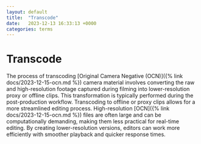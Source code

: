 ```yaml
---
layout: default
title:  "Transcode"
date:   2023-12-13 16:33:13 +0000
categories: terms
---
```


# Transcode

The process of transcoding [Original Camera Negative (OCN)]({% link docs/2023-12-15-ocn.md %}) camera material involves converting the raw and high-resolution footage captured during filming into lower-resolution proxy or offline clips. This transformation is typically performed during the post-production workflow. Transcoding to offline or proxy clips allows for a more streamlined editing process. High-resolution [OCN]({% link docs/2023-12-15-ocn.md %}) files are often large and can be computationally demanding, making them less practical for real-time editing. By creating lower-resolution versions, editors can work more efficiently with smoother playback and quicker response times.
